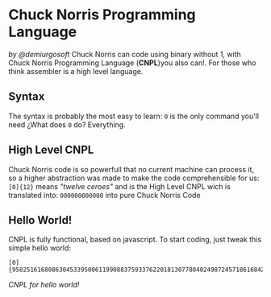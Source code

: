 Chuck Norris Programming Language
=================================
_by @demiurgosoft_
Chuck Norris can code using binary without 1, with Chuck Norris Programming Language (**CNPL**)you also can!. For those who think assembler is a high level language.

## Syntax
The syntax is probably the most easy to learn: `0` is the only command you'll need ¿What does `0` do? Everything.

## High Level CNPL
Chuck Norris code is so powerfull that no current machine can process it, so a higher abstraction was made to make the code comprehensible for us:
`[0]{12}` means _"twelve ceroes"_ and is the High Level CNPL wich is translated into: `000000000000` into pure Chuck Norris Code

## Hello World!
CNPL is fully functional, based on javascript. To start coding, just tweak this simple hello world:
```
[0]{9582516168086304533950061199088375933762201813077804024987245718616842}
```
_CNPL for hello world!_
